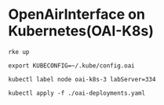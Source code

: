 # OpenAirInterface on Kubernetes(OAI-K8s)
```bash=
rke up

export KUBECONFIG=~/.kube/config.oai

kubectl label node oai-k8s-3 labServer=334

kubectl apply -f ./oai-deployments.yaml
```
